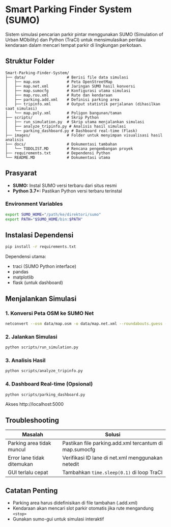 # Smart Parking Finder System (SUMO)

Sistem simulasi pencarian parkir pintar menggunakan SUMO (Simulation of Urban MObility) dan Python (TraCI) untuk mensimulasikan perilaku kendaraan dalam mencari tempat parkir di lingkungan perkotaan.

## Struktur Folder
```
Smart-Parking-Finder-System/
├── data/                  # Berisi file data simulasi
│   ├── map.osm            # Peta OpenStreetMap
│   ├── map.net.xml        # Jaringan SUMO hasil konversi
│   ├── map.sumocfg        # Konfigurasi utama simulasi
│   ├── map.rou.xml        # Rute dan kendaraan
│   ├── parking.add.xml    # Definisi parking area
│   ├── tripinfo.xml       # Output statistik perjalanan (dihasilkan saat simulasi)
│   └── map.poly.xml       # Poligon bangunan/taman
├── scripts/               # Skrip Python
│   ├── run_simulation.py  # Skrip utama menjalankan simulasi
│   ├── analyze_tripinfo.py # Analisis hasil simulasi
│   └── parking_dashboard.py # Dashboard real-time (Flask)
├── images/                # Folder untuk menyimpan visualisasi hasil analisis
├── docs/                  # Dokumentasi tambahan
│   └── TODOLIST.MD        # Rencana pengembangan proyek
├── requirements.txt       # Dependensi Python
└── README.MD              # Dokumentasi utama
```

## Prasyarat

- **SUMO:** Instal SUMO versi terbaru dari situs resmi
- **Python 3.7+:** Pastikan Python versi terbaru terinstal

### Environment Variables

```bash
export SUMO_HOME="/path/ke/direktori/sumo"
export PATH="$SUMO_HOME/bin:$PATH"
```

## Instalasi Dependensi

```bash
pip install -r requirements.txt
```

Dependensi utama:
- traci (SUMO Python interface)
- pandas
- matplotlib
- flask (untuk dashboard)

## Menjalankan Simulasi

### 1. Konversi Peta OSM ke SUMO Net
```bash
netconvert --osm data/map.osm -o data/map.net.xml --roundabouts.guess --tls.guess-signals true
```

### 2. Jalankan Simulasi
```bash
python scripts/run_simulation.py
```

### 3. Analisis Hasil
```bash
python scripts/analyze_tripinfo.py
```

### 4. Dashboard Real-time (Opsional)
```bash
python scripts/parking_dashboard.py
```
Akses http://localhost:5000

## Troubleshooting

| Masalah                        | Solusi                                                                 |
|---------------------------------|------------------------------------------------------------------------|
| Parking area tidak muncul       | Pastikan file parking.add.xml tercantum di map.sumocfg                 |
| Error lane tidak ditemukan      | Verifikasi ID lane di net.xml menggunakan netedit                      |
| GUI terlalu cepat               | Tambahkan `time.sleep(0.1)` di loop TraCI                              |

## Catatan Penting
- Parking area harus didefinisikan di file tambahan (.add.xml)
- Kendaraan akan mencari slot parkir otomatis jika rute mengandung `<stop>`
- Gunakan sumo-gui untuk simulasi interaktif